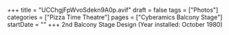 +++
title = "UCChgjFpWvoSdekn9A0p.avif"
draft = false
tags = ["Photos"]
categories = ["Pizza Time Theatre"]
pages = ["Cyberamics Balcony Stage"]
startDate = ""
+++
2nd Balcony Stage Design (Year installed: October 1980)
